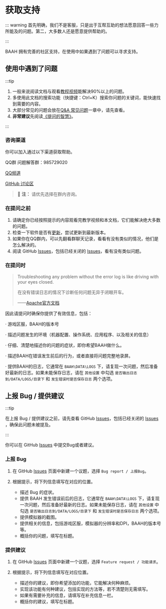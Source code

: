 # 获取支持
::: warning
首先明确，我们不是客服，只是出于互帮互助的想法愿意回答一些力所能及的问题。第二，大多数人还是愿意提供帮助的。

:::

BAAH 拥有完善的社区支持，在使用中如果遇到了问题可以寻求支持。


## 使用中遇到了问题
:::tip

1. 一般来说阅读文档与观看[教程视频](https://www.bilibili.com/video/BV1ZxfGYSEVr/)能解决90%以上的问题。
2. 多使用此文档的搜索功能（快捷键：Ctrl+K）搜索你问题的关键词，能快速找到需要的内容。
3. 大部分常见的问题会放在[Q&A 常见问题](/zh_CN/docs/manual/QA.md)一章中，请先查看。
4. **非常建议**先阅读[《提问的智慧》](https://github.com/ryanhanwu/How-To-Ask-Questions-The-Smart-Way/blob/main/README-zh_CN.md)。

:::

### 咨询渠道

你可以加入通过以下渠道获取帮助。

QQ群 问题解答群：985729020

[QQ频道](https://pd.qq.com/s/5atxio0vq)

[GitHub 讨论区](https://github.com/BlueArchiveArisHelper/BAAH/discussions)

> :memo: **注：** 请优先选择在群内咨询。


### 在提问之前
1. 请确定你已经按照提示的内容观看完教学视频和本文档，它们能解决绝大多数的问题。
2. 检查一下软件是否有[更新](/zh_CN/docs/manual/QA.md#_0-如何更新baah)，尝试更新到最新版本。
3. 如果你在QQ群内，可以先翻看群聊天记录，看看有没有类似的情况，他们是怎么解决的。
4. 阅读 GitHub [Issues](https://github.com/BlueArchiveArisHelper/BAAH/issues)，包括已经关闭的 [Issues](https://github.com/BlueArchiveArisHelper/BAAH/issues?q=is%3Aissue%20state%3Aclosed)，看有没有类似问题。

### 在提问时

> Troubleshooting any problem without the error log is like driving with your eyes closed.
> 
> 在没有错误日志的情况下诊断任何问题无异于闭眼开车。
> 
> ——[Apache官方文档](https://httpd.apache.org/docs/trunk/getting-started.html#logs)

因此请提问时确保你提供了有效信息，包括：
   
   · 游戏区服，BAAH的版本号

   · 描述问题发生的环境（机器配置、操作系统、应用程序、以及相关的信息）

   · 仔细、清楚地描述你的问题的症状，即你希望BAAH做什么。

   · 描述BAAH在错误发生前后的行为，或者直接将问题完整地录屏。

   · 提供BAAH的日志，它通常在 `BAAH\DATA\LOGS` 下，请复现一次问题，然后准备好最新的日志。如果未能保存日志，请在 `其他设置` 中勾选 `是否输出日志到/DATA/LOGS/目录下` 和 `发生错误时是否保存日志` 两个选项。


## 上报 Bug / 提供建议

:::tip

在上报 Bug / 提供建议之前，请先查看 GitHub [Issues](https://github.com/BlueArchiveArisHelper/BAAH/issues)，包括已经关闭的 [Issues](https://github.com/BlueArchiveArisHelper/BAAH/issues?q=is%3Aissue%20state%3Aclosed) ，确保此问题未被提及。

:::

你可以在 GitHub [Issues](https://github.com/BlueArchiveArisHelper/BAAH/issues) 中提交Bug或者建议。

### 上报 Bug

1. 在 GitHub [Issues](https://github.com/BlueArchiveArisHelper/BAAH/issues) 页面中新建一个议题，选择 `Bug report / 上报Bug`。

2. 根据提示，将下列信息填写在对应的位置。
   - 描述 Bug 的症状。
   - 提供 BAAH 发生错误前后的日志，它通常在 `BAAH\DATA\LOGS` 下，请复现一次问题，然后准备好最新的日志。如果未能保存日志，请在 `其他设置` 中勾选 `是否输出日志到/DATA/LOGS/目录下` 和 `发生错误时是否保存日志` 两个选项。
   - 提供模拟器的截图。
   - 提供相关的信息，包括游戏区服，模拟器的分辨率和DPI，BAAH的版本号等。
   - 概括你的问题，填写在标题。

### 提供建议

1. 在 GitHub [Issues](https://github.com/BlueArchiveArisHelper/BAAH/issues) 页面中新建一个议题，选择 `Feature request / 功能请求`。

2. 根据提示，将下列信息填写在对应位置。
   - 描述你的建议，即你希望添加的功能，它能解决何种麻烦。
   - 实现该功能有何种建议，包括实现的方法等，若不清楚则无需填写。
   - 如果有需要补充的信息，请填写在补充信息一栏。
   - 概括你的建议，填写在标题。

